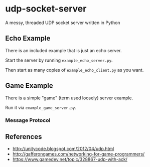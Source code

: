 # udp-socket-server
A messy, threaded UDP socket server written in Python

## Echo Example

There is an included example that is just an echo server.

Start the server by running `example_echo_server.py`.

Then start as many copies of `example_echo_client.py` as you want.

## Game Example

There is a simple "game" (term used loosely) server example.

Run it via `example_game_server.py`.

### Message Protocol


## References

- http://unitycode.blogspot.com/2012/04/udp.html
- http://gafferongames.com/networking-for-game-programmers/
- https://www.gamedev.net/topic/328867-udp-with-ack/
